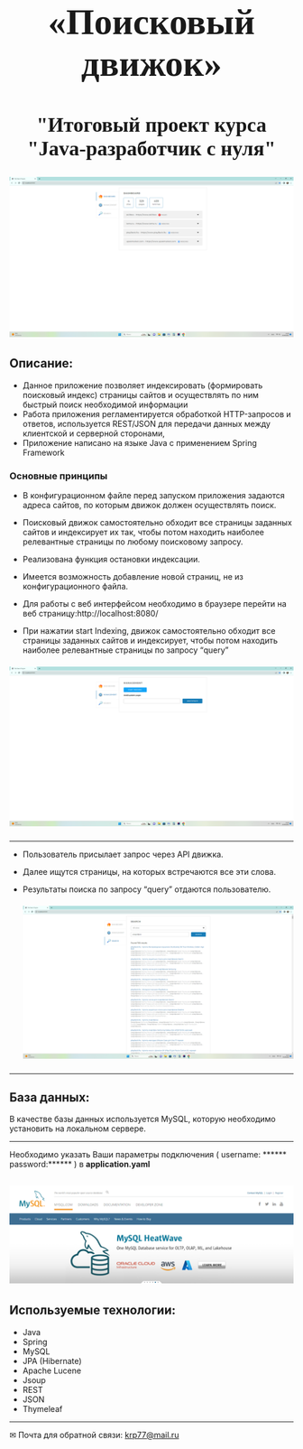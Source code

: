<center><font size="6" face="Georgia"> <h1> «Поисковый движок»
<br/>
</h1></font>
</center>
<center><font size="4" face="Georgia"> <h1>
"Итоговый проект курса "Java-разработчик с нуля" </h1></font>
</center>

<h2 align="center">

![image](./image/3.png )</h2>


## Описание:
- Данное приложение позволяет индексировать (формировать поисковый индекс) страницы сайтов и осуществлять по ним быстрый поиск необходимой информации
- Работа приложения регламентируется обработкой  HTTP-запросов и ответов, используется REST/JSON для передачи данных между клиентской и серверной сторонами,
- Приложение написано на языке Java с  применением  Spring Framework


### Основные принципы 

- В конфигурационном файле перед запуском приложения задаются адреса сайтов, по которым движок должен осуществлять поиск.
- Поисковый движок самостоятельно обходит все страницы заданных сайтов и индексирует их  так, чтобы потом находить наиболее релевантные страницы по любому поисковому запросу.
- Реализована функция остановки индексации.
- Имеется возможность  добавление новой страниц,  не из конфигурационного файла.
- Для работы с веб интерфейсом необходимо в браузере перейти на веб страницу:http://localhost:8080/


- При нажатии start Indexing, движок самостоятельно обходит все страницы заданных сайтов и индексирует, чтобы потом находить наиболее релевантные страницы по запросу “query”
<h2 align="center" style="margin: 0; padding: 0;">

  ![image](./image/2.png )</h2>
____

- Пользователь присылает запрос через API движка.
- Далее ищутся страницы, на которых встречаются все эти слова.
- Результаты поиска по запросу “query” отдаются пользователю.

  <h2 align="center" style="margin: 0; padding: 0;">

  ![image](./image/4.png)</h2>




____
## База данных:

В качестве базы данных используется MySQL, которую необходимо установить на локальном сервере. 
____

Необходимо указать Ваши параметры подключения ( username: ******  password:****** ) в **application.yaml**

<h2 align="center">

![image](./image/5.png )</h2>

## Используемые технологии:

- Java
- Spring 
- MySQL
- JPA (Hibernate)
- Apache Lucene
- Jsoup
- REST
- JSON
- Thymeleaf

____
  ✉ Почта для обратной связи:
  <a href="">krp77@mail.ru</a>